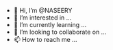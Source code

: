 - 👋 Hi, I’m @NASEERY
- 👀 I’m interested in ...
- 🌱 I’m currently learning ...
- 💞️ I’m looking to collaborate on ...
- 📫 How to reach me ...

<!---
NASEERY/NASEERY is a ✨ special ✨ repository because its `README.md` (this file) appears on your GitHub profile.
You can click the Preview link to take a look at your changes.
--->
